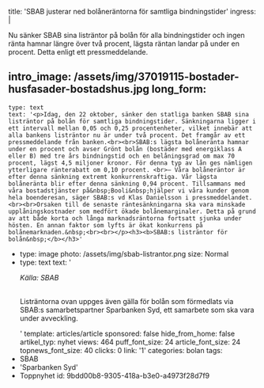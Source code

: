 title: 'SBAB justerar ned bolåneräntorna för samtliga bindningstider'
ingress: |
  <p>Nu sänker SBAB sina listräntor på bolån för alla bindningstider och ingen ränta hamnar längre över två procent, lägsta räntan landar på under en procent. Detta enligt ett pressmeddelande.
  </p>
  
intro_image: /assets/img/37019115-bostader-husfasader-bostadshus.jpg
long_form:
  -
    type: text
    text: '<p>Idag, den 22 oktober, sänker den statliga banken SBAB sina listräntor på bolån för samtliga bindningstider. Sänkningarna ligger i ett intervall mellan 0,05 och 0,25 procentenheter, vilket innebär att alla bankens listräntor nu är under två procent. Det framgår av ett pressmeddelande från banken.<br><br>SBAB:s lägsta bolåneränta hamnar under en procent och avser Grönt bolån (bostäder med energiklass A eller B) med tre års bindningstid och en belåningsgrad om max 70 procent, lägst 4,5 miljoner kronor. För denna typ av lån ges nämligen ytterligare ränterabatt om 0,10 procent. <br>– Våra bolåneräntor är efter denna sänkning extremt konkurrenskraftiga. Vår lägsta bolåneränta blir efter denna sänkning 0,94 procent. Tillsammans med våra bostadstjänster på&nbsp;Booli&nbsp;hjälper vi våra kunder genom hela boenderesan, säger SBAB:s vd Klas Danielsson i pressmeddelandet. <br><br>Orsaken till de senaste räntesänkningarna ska vara minskade upplåningskostnader som medfört ökade bolånemarginaler. Detta på grund av att både korta och långa marknadsräntorna fortsatt sjunka under hösten. En annan faktor som lyfts är ökat konkurrens på bolånemarknaden.&nbsp;<br><br></p><h3><b>SBAB:s listräntor för bolån&nbsp;</b></h3>'
  -
    type: image
    photo: /assets/img/sbab-listrantor.png
    size: Normal
  -
    type: text
    text: '<p><i>Källa: SBAB&nbsp;<br><br></i></p><p>Listräntorna ovan uppges även gälla för bolån som förmedlats via SBAB:s samarbetspartner Sparbanken Syd, ett samarbete som ska vara under avveckling.&nbsp;</p>'
template: articles/article
sponsored: false
hide_from_home: false
artikel_typ: nyhet
views: 464
puff_font_size: 24
article_font_size: 24
topnews_font_size: 40
clicks: 0
link: '1'
categories: bolan
tags:
  - SBAB
  - 'Sparbanken Syd'
  - Toppnyhet
id: 9bdd00b8-9305-418a-b3e0-a4973f28d7f9
